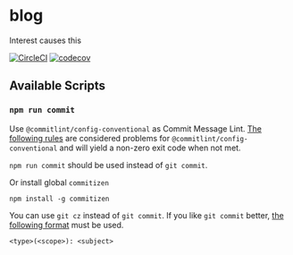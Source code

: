 # blog
Interest causes this

[![CircleCI](https://circleci.com/gh/clattanoia/blog.svg?style=svg)](https://app.circleci.com/pipelines/github/clattanoia)
[![codecov](https://codecov.io/gh/clattanoia/blog/branch/master/graph/badge.svg?token=oBGDyqqsXS)](https://codecov.io/gh/clattanoia/blog)

## Available Scripts
### `npm run commit`

Use `@commitlint/config-conventional` as Commit Message Lint. [The following rules](https://github.com/conventional-changelog/commitlint/tree/master/%40commitlint/config-conventional#problems) are considered problems for `@commitlint/config-conventional` and will yield a non-zero exit code when not met.

`npm run commit` should be used instead of `git commit`.

Or install global `commitizen`
```
npm install -g commitizen
```
You can use `git cz` instead of `git commit`.
If you like `git commit` better, [the following format](https://www.ruanyifeng.com/blog/2016/01/commit_message_change_log.html) must be used.
```
<type>(<scope>): <subject>
```